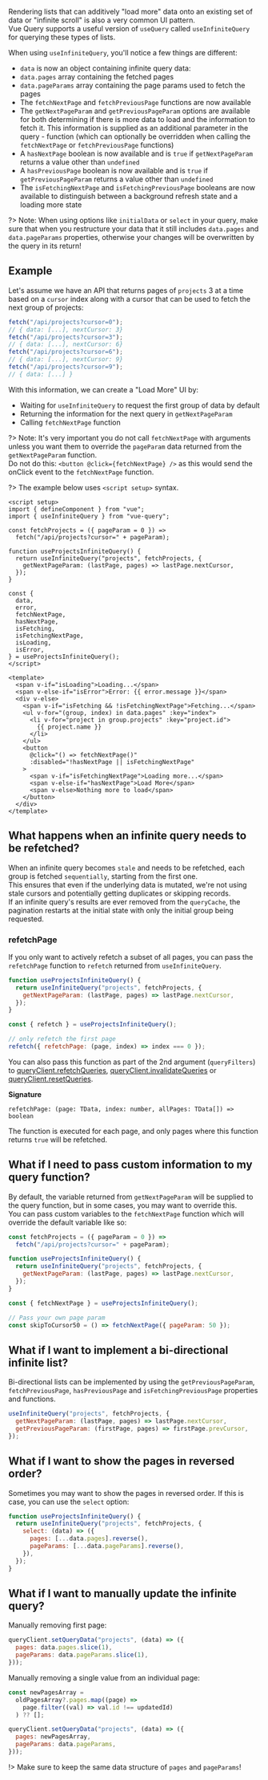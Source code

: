 Rendering lists that can additively "load more" data onto an existing set of data or "infinite scroll" is also a very common UI pattern.  
Vue Query supports a useful version of `useQuery` called `useInfiniteQuery` for querying these types of lists.

When using `useInfiniteQuery`, you'll notice a few things are different:

- `data` is now an object containing infinite query data:
- `data.pages` array containing the fetched pages
- `data.pageParams` array containing the page params used to fetch the pages
- The `fetchNextPage` and `fetchPreviousPage` functions are now available
- The `getNextPageParam` and `getPreviousPageParam` options are available for both determining if there is more data to load and the information to fetch it. This information is supplied as an additional parameter in the query - function (which can optionally be overridden when calling the `fetchNextPage` or `fetchPreviousPage` functions)
- A `hasNextPage` boolean is now available and is `true` if `getNextPageParam` returns a value other than `undefined`
- A `hasPreviousPage` boolean is now available and is `true` if `getPreviousPageParam` returns a value other than `undefined`
- The `isFetchingNextPage` and `isFetchingPreviousPage` booleans are now available to distinguish between a background refresh state and a loading more state

?> Note: When using options like `initialData` or `select` in your query, make sure that when you restructure your data that it still includes `data.pages` and `data.pageParams` properties, otherwise your changes will be overwritten by the query in its return!

## Example

Let's assume we have an API that returns pages of `projects` 3 at a time based on a `cursor` index along with a cursor that can be used to fetch the next group of projects:

```js
fetch("/api/projects?cursor=0");
// { data: [...], nextCursor: 3}
fetch("/api/projects?cursor=3");
// { data: [...], nextCursor: 6}
fetch("/api/projects?cursor=6");
// { data: [...], nextCursor: 9}
fetch("/api/projects?cursor=9");
// { data: [...] }
```

With this information, we can create a "Load More" UI by:

- Waiting for `useInfiniteQuery` to request the first group of data by default
- Returning the information for the next query in `getNextPageParam`
- Calling `fetchNextPage` function

?> Note: It's very important you do not call `fetchNextPage` with arguments unless you want them to override the `pageParam` data returned from the `getNextPageParam` function.  
Do not do this: `<button @click={fetchNextPage} />` as this would send the onClick event to the `fetchNextPage` function.

?> The example below uses `<script setup>` syntax.

```vue
<script setup>
import { defineComponent } from "vue";
import { useInfiniteQuery } from "vue-query";

const fetchProjects = ({ pageParam = 0 }) =>
  fetch("/api/projects?cursor=" + pageParam);

function useProjectsInfiniteQuery() {
  return useInfiniteQuery("projects", fetchProjects, {
    getNextPageParam: (lastPage, pages) => lastPage.nextCursor,
  });
}

const {
  data,
  error,
  fetchNextPage,
  hasNextPage,
  isFetching,
  isFetchingNextPage,
  isLoading,
  isError,
} = useProjectsInfiniteQuery();
</script>

<template>
  <span v-if="isLoading">Loading...</span>
  <span v-else-if="isError">Error: {{ error.message }}</span>
  <div v-else>
    <span v-if="isFetching && !isFetchingNextPage">Fetching...</span>
    <ul v-for="(group, index) in data.pages" :key="index">
      <li v-for="project in group.projects" :key="project.id">
        {{ project.name }}
      </li>
    </ul>
    <button
      @click="() => fetchNextPage()"
      :disabled="!hasNextPage || isFetchingNextPage"
    >
      <span v-if="isFetchingNextPage">Loading more...</span>
      <span v-else-if="hasNextPage">Load More</span>
      <span v-else>Nothing more to load</span>
    </button>
  </div>
</template>
```

## What happens when an infinite query needs to be refetched?

When an infinite query becomes `stale` and needs to be refetched, each group is fetched `sequentially`, starting from the first one.  
This ensures that even if the underlying data is mutated, we're not using stale cursors and potentially getting duplicates or skipping records.  
If an infinite query's results are ever removed from the `queryCache`, the pagination restarts at the initial state with only the initial group being requested.

### refetchPage

If you only want to actively refetch a subset of all pages, you can pass the `refetchPage` function to `refetch` returned from `useInfiniteQuery`.

```js
function useProjectsInfiniteQuery() {
  return useInfiniteQuery("projects", fetchProjects, {
    getNextPageParam: (lastPage, pages) => lastPage.nextCursor,
  });
}

const { refetch } = useProjectsInfiniteQuery();

// only refetch the first page
refetch({ refetchPage: (page, index) => index === 0 });
```

You can also pass this function as part of the 2nd argument (`queryFilters`) to [queryClient.refetchQueries](https://react-query.tanstack.com/reference/QueryClient#queryclientrefetchqueries), [queryClient.invalidateQueries](https://react-query.tanstack.com/reference/QueryClient#queryclientinvalidatequeries) or [queryClient.resetQueries](https://react-query.tanstack.com/reference/QueryClient#queryclientresetqueries).

**Signature**

`refetchPage: (page: TData, index: number, allPages: TData[]) => boolean`

The function is executed for each page, and only pages where this function returns `true` will be refetched.

## What if I need to pass custom information to my query function?

By default, the variable returned from `getNextPageParam` will be supplied to the query function, but in some cases, you may want to override this.  
You can pass custom variables to the `fetchNextPage` function which will override the default variable like so:

```js
const fetchProjects = ({ pageParam = 0 }) =>
  fetch("/api/projects?cursor=" + pageParam);

function useProjectsInfiniteQuery() {
  return useInfiniteQuery("projects", fetchProjects, {
    getNextPageParam: (lastPage, pages) => lastPage.nextCursor,
  });
}

const { fetchNextPage } = useProjectsInfiniteQuery();

// Pass your own page param
const skipToCursor50 = () => fetchNextPage({ pageParam: 50 });
```

## What if I want to implement a bi-directional infinite list?

Bi-directional lists can be implemented by using the `getPreviousPageParam`, `fetchPreviousPage`, `hasPreviousPage` and `isFetchingPreviousPage` properties and functions.

```js
useInfiniteQuery("projects", fetchProjects, {
  getNextPageParam: (lastPage, pages) => lastPage.nextCursor,
  getPreviousPageParam: (firstPage, pages) => firstPage.prevCursor,
});
```

## What if I want to show the pages in reversed order?

Sometimes you may want to show the pages in reversed order. If this is case, you can use the `select` option:

```js
function useProjectsInfiniteQuery() {
  return useInfiniteQuery("projects", fetchProjects, {
    select: (data) => ({
      pages: [...data.pages].reverse(),
      pageParams: [...data.pageParams].reverse(),
    }),
  });
}
```

## What if I want to manually update the infinite query?

Manually removing first page:

```js
queryClient.setQueryData("projects", (data) => ({
  pages: data.pages.slice(1),
  pageParams: data.pageParams.slice(1),
}));
```

Manually removing a single value from an individual page:

```js
const newPagesArray =
  oldPagesArray?.pages.map((page) =>
    page.filter((val) => val.id !== updatedId)
  ) ?? [];

queryClient.setQueryData("projects", (data) => ({
  pages: newPagesArray,
  pageParams: data.pageParams,
}));
```

!> Make sure to keep the same data structure of `pages` and `pageParams`!
